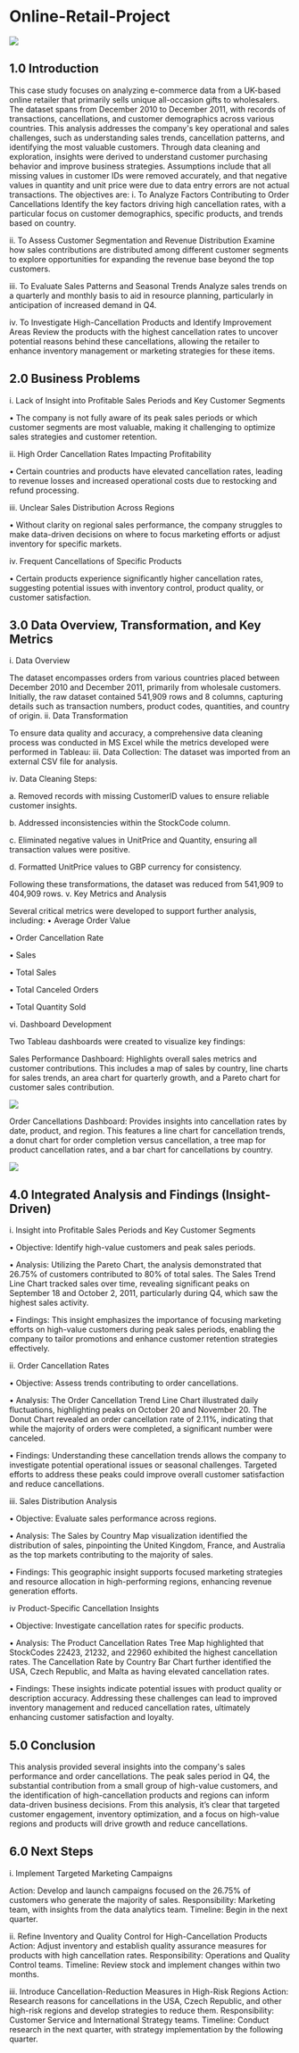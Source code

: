 # Online-Retail-Project
 ![](Online-retail-shops-scaled.jpeg)
## 1.0 Introduction

This case study focuses on analyzing e-commerce data from a UK-based online retailer that primarily sells unique all-occasion gifts to wholesalers. The dataset spans from December 2010 to December 2011, with records of transactions, cancellations, and customer demographics across various countries. This analysis addresses the company's key operational and sales challenges, such as understanding sales trends, cancellation patterns, and identifying the most valuable customers. Through data cleaning and exploration, insights were derived to understand customer purchasing behavior and improve business strategies. Assumptions include that all missing values in customer IDs were removed accurately, and that negative values in quantity and unit price were due to data entry errors are not actual transactions. The objectives are:
i.	To Analyze Factors Contributing to Order Cancellations Identify the key factors driving high cancellation rates, with a particular focus on customer demographics, specific products, and trends based on country. 

ii.	To Assess Customer Segmentation and Revenue Distribution Examine how sales contributions are distributed among different customer segments to explore opportunities for expanding the revenue base beyond the top customers. 

iii.	To Evaluate Sales Patterns and Seasonal Trends Analyze sales trends on a quarterly and monthly basis to aid in resource planning, particularly in anticipation of increased demand in Q4. 

iv.	To Investigate High-Cancellation Products and Identify Improvement Areas Review the products with the highest cancellation rates to uncover potential reasons behind these cancellations, allowing the retailer to enhance inventory management or marketing strategies for these items.


## 2.0 Business Problems

i.	Lack of Insight into Profitable Sales Periods and Key Customer Segments

•	The company is not fully aware of its peak sales periods or which customer segments are most valuable, making it challenging to optimize sales strategies and customer retention.

ii.	High Order Cancellation Rates Impacting Profitability

•	Certain countries and products have elevated cancellation rates, leading to revenue losses and increased operational costs due to restocking and refund processing.

iii.	Unclear Sales Distribution Across Regions

•	Without clarity on regional sales performance, the company struggles to make data-driven decisions on where to focus marketing efforts or adjust inventory for specific markets.

iv.	Frequent Cancellations of Specific Products

•	Certain products experience significantly higher cancellation rates, suggesting potential issues with inventory control, product quality, or customer satisfaction.


## 3.0 Data Overview, Transformation, and Key Metrics

i. Data Overview

The dataset encompasses orders from various countries placed between December 2010 and December 2011, primarily from wholesale customers. Initially, the raw dataset contained 541,909 rows and 8 columns, capturing details such as transaction numbers, product codes, quantities, and country of origin.
ii. Data Transformation

To ensure data quality and accuracy, a comprehensive data cleaning process was conducted in MS Excel while the metrics developed were performed in Tableau:
iii.	Data Collection: The dataset was imported from an external CSV file for analysis.

iv.	Data Cleaning Steps:

a.	Removed records with missing CustomerID values to ensure reliable customer insights.

b.	Addressed inconsistencies within the StockCode column.

c.	Eliminated negative values in UnitPrice and Quantity, ensuring all transaction values were positive.

d.	Formatted UnitPrice values to GBP currency for consistency.

Following these transformations, the dataset was reduced from 541,909 to 404,909 rows.
v.	Key Metrics and Analysis

Several critical metrics were developed to support further analysis, including:
•	Average Order Value

•	Order Cancellation Rate

•	Sales

•	Total Sales

•	Total Canceled Orders

•	Total Quantity Sold

vi.	Dashboard Development

Two Tableau dashboards were created to visualize key findings:

Sales Performance Dashboard: Highlights overall sales metrics and customer contributions. This includes a map of sales by country, line charts for sales trends, an area chart for quarterly growth, and a Pareto chart for customer sales contribution.

 ![](SalesPerformanceDashboard.png) 

Order Cancellations Dashboard: Provides insights into cancellation rates by date, product, and region. This features a line chart for cancellation trends, a donut chart for order completion versus cancellation, a tree map for product cancellation rates, and a bar chart for cancellations by country. 

  ![](OrderCancellationDashboard.png) 

## 4.0 Integrated Analysis and Findings (Insight-Driven)

i. Insight into Profitable Sales Periods and Key Customer Segments

•	Objective: Identify high-value customers and peak sales periods.

•	Analysis: Utilizing the Pareto Chart, the analysis demonstrated that 26.75% of customers contributed to 80% of total sales. The Sales Trend Line Chart tracked sales over time, revealing significant peaks on September 18 and October 2, 2011, particularly during Q4, which saw the highest sales activity.

•	Findings: This insight emphasizes the importance of focusing marketing efforts on high-value customers during peak sales periods, enabling the company to tailor promotions and enhance customer retention strategies effectively.

ii. Order Cancellation Rates

•	Objective: Assess trends contributing to order cancellations.

•	Analysis: The Order Cancellation Trend Line Chart illustrated daily fluctuations, highlighting peaks on October 20 and November 20. The Donut Chart revealed an order cancellation rate of 2.11%, indicating that while the majority of orders were completed, a significant number were canceled.

•	Findings: Understanding these cancellation trends allows the company to investigate potential operational issues or seasonal challenges. Targeted efforts to address these peaks could improve overall customer satisfaction and reduce cancellations.

iii. Sales Distribution Analysis

•	Objective: Evaluate sales performance across regions.

•	Analysis: The Sales by Country Map visualization identified the distribution of sales, pinpointing the United Kingdom, France, and Australia as the top markets contributing to the majority of sales.

•	Findings: This geographic insight supports focused marketing strategies and resource allocation in high-performing regions, enhancing revenue generation efforts.

iv Product-Specific Cancellation Insights

•	Objective: Investigate cancellation rates for specific products.

•	Analysis: The Product Cancellation Rates Tree Map highlighted that StockCodes 22423, 21232, and 22960 exhibited the highest cancellation rates. The Cancellation Rate by Country Bar Chart further identified the USA, Czech Republic, and Malta as having elevated cancellation rates.

•	Findings: These insights indicate potential issues with product quality or description accuracy. Addressing these challenges can lead to improved inventory management and reduced cancellation rates, ultimately enhancing customer satisfaction and loyalty.

## 5.0 Conclusion

This analysis provided several insights into the company's sales performance and order cancellations. The peak sales period in Q4, the substantial contribution from a small group of high-value customers, and the identification of high-cancellation products and regions can inform data-driven business decisions. From this analysis, it’s clear that targeted customer engagement, inventory optimization, and a focus on high-value regions and products will drive growth and reduce cancellations.

## 6.0	Next Steps

i.	Implement Targeted Marketing Campaigns

Action: Develop and launch campaigns focused on the 26.75% of customers who generate the majority of sales.
Responsibility:	Marketing team, with insights from the data analytics team.
Timeline: Begin in the next quarter.

ii.	Refine Inventory and Quality Control for High-Cancellation Products
Action: Adjust inventory and establish quality assurance measures for products with high cancellation rates.
Responsibility: Operations and Quality Control teams.
Timeline: Review stock and implement changes within two months.

iii.	Introduce Cancellation-Reduction Measures in High-Risk Regions
Action: Research reasons for cancellations in the USA, Czech Republic, and other high-risk regions and develop strategies to reduce them.
Responsibility: Customer Service and International Strategy teams.
Timeline: Conduct research in the next quarter, with strategy implementation by the following quarter.

